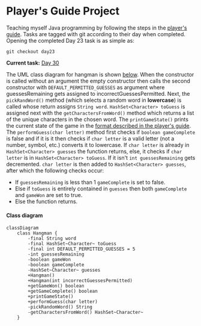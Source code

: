 # Player's Guide Project

Teaching myself Java programming by following the steps in the [player's
guide](players_guide_java.md). Tasks are tagged with git according to their
day when completed. Opening the completed Day 23 task is as simple as:

```shell
git checkout day23
```

**Current task:** [Day 30](/players_guide_java.md#day-30-design-challenge-hangman-150-xp)

The UML class diagram for hangman is shown [below](#class-diagram). When the constructor is called without an
argument the empty constructor then calls the second constructor with `DEFAULT_PERMITTED_GUESSES` as argument where
guessesRemaining gets assigned to incorrectGuessesPermitted. Next, the `pickRandWord()` method (which selects a
random word in **lowercase**) is called whose return assigns `String word`. `HashSet<Character> toGuess` is assigned
next with the `getCharactersFromWord()` method which returns a list of the unique characters in the chosen word. The
`printGameState()` prints the current state of the game in the [format described in the player's
guide](/players_guide_java.md#day-30-design-challenge-hangman-150-xp). The `performGuess(char letter)` method first
checks if `boolean gameComplete` is false and if it is it then checks if `char letter` is a valid letter (not a
number, symbol, etc.) converts it to lowercase. If `char letter` is already in `HashSet<Character> guesses` the
function returns, else, it checks if `char letter` is in `HashSet<Character> toGuess`. If it isn't
`int guessesRemaining` gets decremented. `char letter` is then added to `HashSet<Character> guesses`, after which
the following checks occur:

- If `guessesRemaining` is less than 1 `gameComplete` is set to false.
- Else if `toGuess` is entirely contained in `guesses` then both `gameComplete` and `gameWon` are set to true.
- Else the function returns.

#### Class diagram

```mermaid
classDiagram
    class Hangman {
        -final String word
        -final HashSet~Character~ toGuess
        -final int DEFAULT_PERMITTED_GUESSES = 5
        -int guessesRemaining
        -boolean gameWon
        -boolean gameComplete
        -HashSet~Character~ guesses
        +Hangman()
        +Hangman(int incorrectGuessesPermitted)
        +getGameWon() boolean
        +getGameComplete() boolean
        +printGameState()
        +performGuess(char letter)
        -pickRandomWord() String
        -getCharactersFromWord() HashSet~Character~
    }
```

